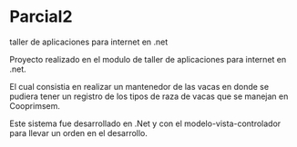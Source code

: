# Parcial2
taller de aplicaciones para internet en .net

Proyecto realizado en el modulo de taller de aplicaciones para internet en .net.

El cual consistia en realizar un mantenedor de las vacas en donde se pudiera tener un registro de los tipos de raza de vacas que se manejan en Cooprimsem.

Este sistema fue desarrollado en .Net y con el modelo-vista-controlador para llevar un orden en el desarrollo. 
